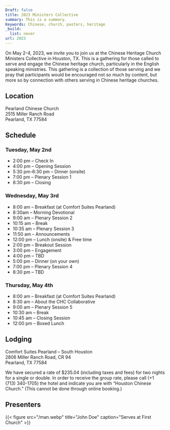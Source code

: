 ```yaml
---
Draft: false
title: 2023 Ministers Collective
summary: This is a summary.
Keywords: Chinese, church, pastors, heritage
_build:
  list: never
url: 2023
---
```

On May 2-4, 2023, we invite you to join us at the Chinese Heritage Church Ministers Collective in Houston, TX. This is a gathering for those called to serve and engage the Chinese heritage church, particularly in the English speaking ministries. This gathering is a collection of those serving and we pray that participants would be encouraged not so much by content, but more so by connection with others serving in Chinese heritage churches.

## Location

Pearland Chinese Church\
2515 Miller Ranch Road\
Pearland, TX 77584

## Schedule

### Tuesday, May 2nd

* 2:00 pm – Check In
* 4:00 pm – Opening Session 
* 5:30 pm-6:30 pm – Dinner (onsite)
* 7:00 pm – Plenary Session 1
* 8:30 pm – Closing

### Wednesday, May 3rd

* 8:00 am – Breakfast (at Comfort Suites Pearland)
* 8:30am – Morning Devotional
* 9:00 am – Plenary Session 2
* 10:15 am – Break
* 10:35 am – Plenary Session 3
* 11:50 am – Announcements
* 12:00 pm – Lunch (onsite) & Free time
* 2:00 pm – Breakout Session
* 3:00 pm – Engagement
* 4:00 pm – TBD
* 5:00 pm – Dinner (on your own)
* 7:00 pm – Plenary Session 4
* 8:30 pm – TBD

### Thursday, May 4th

* 8:00 am – Breakfast (at Comfort Suites Pearland)
* 8:30 am – About the CHC Collaborative
* 9:00 am – Plenary Session 5
* 10:30 am – Break
* 10:45 am – Closing Session
* 12:00 pm – Boxed Lunch

## Lodging

Comfort Suites Pearland – South Houston\
2806 Miller Ranch Road, CR 94\
Pearland, TX 77584  

We have secured a rate of $235.04 (including taxes and fees) for two nights for a single or double. In order to receive the group rate, please call (+1 (713) 340-1705) the hotel and indicate you are with “Houston Chinese Church.” (This cannot be done through online booking.)

## Presenters

{{< figure src="/man.webp" title="John Doe" caption="Serves at First Church" >}}
